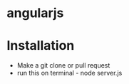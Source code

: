 angularjs
=========
<h1> Installation </h1>
<ul>
	<li>Make a git clone or pull request</li>
	<li>run this on terminal -  node server.js</li>
</ul>
 